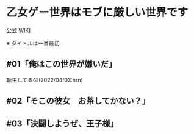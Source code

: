 # 乙女ゲー世界はモブに厳しい世界です

[公式](https://mobseka.com/) 
[WIKI](https://ja.wikipedia.org/wiki/%E4%B9%99%E5%A5%B3%E3%82%B2%E3%83%BC%E4%B8%96%E7%95%8C%E3%81%AF%E3%83%A2%E3%83%96%E3%81%AB%E5%8E%B3%E3%81%97%E3%81%84%E4%B8%96%E7%95%8C%E3%81%A7%E3%81%99) 

※ タイトルは一番最初

## #01「俺はこの世界が嫌いだ」

転生してる:astonished:(2022/04/03:hrn)

## #02「そこの彼女　お茶してかない？」

## #03「決闘しようぜ、王子様」
